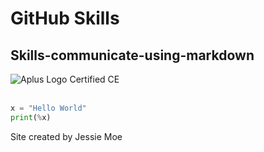 # GitHub Skills
## Skills-communicate-using-markdown

![Aplus Logo Certified CE](https://github.com/user-attachments/assets/d9860e9d-1c97-4b90-8689-b8bcc9661421)
<br /> <br />

``` python
x = "Hello World"
print(%x)
```

Site created by Jessie Moe
